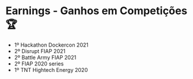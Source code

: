# Earnings - Ganhos em Competições  🏆

- 1º Hackathon Dockercon 2021
- 2º Disrupt FIAP 2021 
- 2º Battle Army FIAP 2021
- 2º FIAP 2020 series
- 1º TNT Hightech Energy  2020

